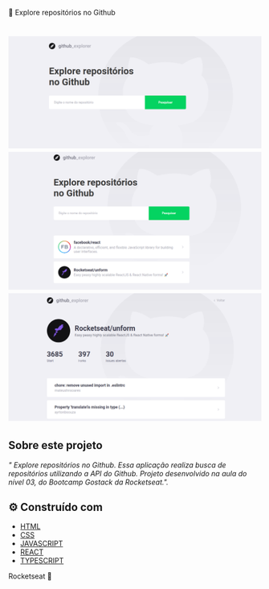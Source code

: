  🔎 Explore repositórios no Github

<h1 align="center">

  <img src="./src/assets/git_01.png">
  <img src="./src/assets/git_02.png">
  <img src="./src/assets/git_03.png">

</h1>


## Sobre este projeto

_" Explore repositórios no Github. Essa aplicação realiza busca de repositórios utilizando a API do Github. Projeto desenvolvido na aula do nível 03, do Bootcamp Gostack da Rocketseat."._



## ⚙️ Construído com

- [HTML](https://www.w3schools.com/html/)
- [CSS](https://www.w3schools.com/css/)
- [JAVASCRIPT](https://www.w3schools.com/js/)
- [REACT](https://pt-br.reactjs.org/)
- [TYPESCRIPT](https://www.typescriptlang.org/)


Rocketseat 💜
